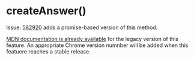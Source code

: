 # createAnswer()

Issue: [582920](https://bugs.chromium.org/p/v8/issues/detail?id=582920) adds a promise-based version of this method.

[MDN documentation is already available](https://developer.mozilla.org/en-US/docs/Web/API/RTCPeerConnection/RTCPeerConnection.createAnswer()) for the legacy version of this feature. An appropriate Chrome version numnber will be added when this featuere reaches a stable release.